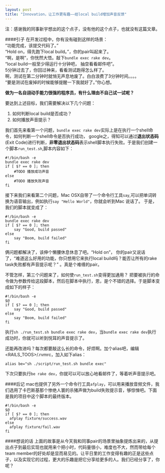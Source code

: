 ```yaml
---
layout: post
title: "Innovation，让工作更有趣——给local build增加声音反馈"
---
```



注：感谢我的同事新宇想出的这个点子，没有他的这个点子，也就没有这篇文章。

####引子
在开发过程中，你有没有碰到这样的场景：   
“功能完成，该提交代码了。”   
“Hold on，得先跑下local build。”，你的pair叫起来了。   
“啊，是啊”，你恍然大悟。敲下`bundle exec rake dev`。   
“local build一般至少得运行十分钟吧， 抽空看看邮件吧”。   
5分钟过去了，你回过神来，看看测试跑得怎么样了。  
啊，测试在第二分钟时就悄无声息地废了。白白浪费了3分钟时间。。。。   
“要是测试在废掉的时候能够提醒一下我就好了。”你心想。

**做为一名自诩动手能力很强的程序员，有什么理由不自己试一试呢？**

要达到上述目标，我们需要解决以下几个问题：

1. 如何判断local build是否成功？
2. 如何播放声音提示？

	
我们首先来看第一个问题，`bundle exec rake dev`实际上是在执行一个shell命令，如何判断一个shell命令是否执行成功，
google之，得知可以通过**退出状态码**(Exit Code)进行判断，**非零退出状态码**表示shell脚本执行失败。于是我们创建一个脚本`run_test.sh`,脚本内容如下：


	#!/bin/bash -e
	bundle exec rake dev
	if [ $? == 0 ]; then
		#TODO 播放成功声音
	else
		#TODO 播放失败声音
	fi

接下来我们来看第二个问题，Mac OSX自带了一个命令行工具`say`,可以把单词转换为语音输出，例如执行`say "Hello World"`，你就会听到Mac 说话了。
于是，我们的脚本就变成了：

	#!/bin/bash -e
	bundle exec rake dev
	if [ $? == 0 ]; then
		say "Good, build passed"
	else
		say "Boom, build failed"
	fi
俩问题都解决了，该伸个懒腰休息休息了吧。“Hold on”， 你的pair又说话了，“难道这么好用的功能，你只想用它来执行local build吗？能否让所有的rake task失败都有声音提示呢？” 。真是个难缠的pair。

不管怎样，第三个问题来了，如何使`run_test.sh`变得更加通用？ 把要被执行的命令做为参数传给这段脚本，然后在脚本中执行，恩，是个不错的选择。于是脚本变成如下的样子：
	
	#!/bin/bash -e
	$@
	if [ $? == 0 ]; then
		say "Good, build passed"
	else
		say "Boom, build failed"
	fi

执行`sh ./run_test.sh bundle exec rake dev`，当`bundle exec rake dev`执行成功时，你就可以听到悦耳的声音提示了。

还能再改进吗？每次都要敲这么长的命令，好烦啊。加个alias吧，编辑<RAILS_TOOS>/.rvmrc，加入如下alias：

	alias be="sh ./script/run_test.sh bundle exec"

下次只要执行`be rake dev`，你就可以可以放心地看邮件了，等着听声音提示吧。

####后记
mac也提供了另外一个命令行工具`afplay`，可以用来播放音频文件，我们选用了卡巴斯基那个惨绝人寰的杀猪声做为build失败提示音，够惊悚吧。下面是我的项目中这个脚本的最终版本。

	#!/bin/bash -e
	$@
	if [ $? == 0 ]; then
	  afplay fixture/success.wav
	else
	  afplay fixture/fail.wav
	fi

####想说的话
上面的故事是从今天我和同事pair的场景里抽象提炼出来的，从提出点子到最后实现也就用来个把小时，代码量很小，难度也不大，然而带给每个team member的好处却是显而易见的。让平日里的工作变得有趣的正是这些点子，以及实现它的过程，更大的乐趣是把它分享给更多的人。我们已经分享了，你呢？